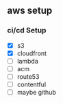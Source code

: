 ## aws setup

### ci/cd Setup

- [x] s3
- [x] cloudfront
- [ ] lambda
- [ ] acm
- [ ] route53
- [ ] contentful
- [ ] maybe github